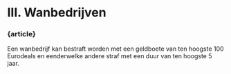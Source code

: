 # III. Wanbedrijven

### {article}
Een wanbedrijf kan bestraft worden met een geldboete van ten hoogste 100 Eurodeals en eenderwelke andere straf met een duur van ten hoogste 5 jaar.
